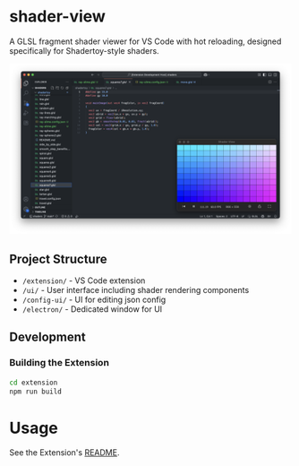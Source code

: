# shader-view

A GLSL fragment shader viewer for VS Code with hot reloading, designed specifically for Shadertoy-style shaders.

![screenshot](assets/screenshot.png)

## Project Structure

- `/extension/` - VS Code extension
- `/ui/` - User interface including shader rendering components
- `/config-ui/` - UI for editing json config
- `/electron/` - Dedicated window for UI

## Development

### Building the Extension

```bash
cd extension
npm run build
```

# Usage
See the Extension's [README](/extension/README.md).